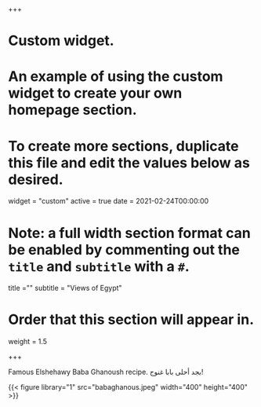 
+++
# Custom widget.
# An example of using the custom widget to create your own homepage section.
# To create more sections, duplicate this file and edit the values below as desired.
widget = "custom"
active = true
date = 2021-02-24T00:00:00

# Note: a full width section format can be enabled by commenting out the `title` and `subtitle` with a `#`.
title =""
subtitle = "Views of Egypt"

# Order that this section will appear in.
weight = 1.5


+++

Famous Elshehawy Baba Ghanoush recipe. بجد أحلى بابا غنوج!

{{< figure library="1" src="babaghanous.jpeg" width="400" height="400" >}}



